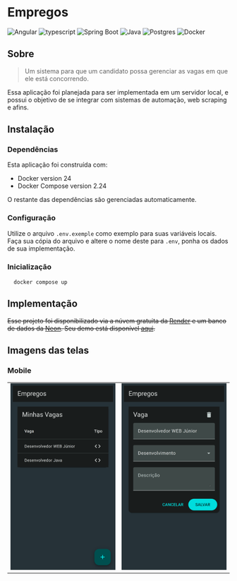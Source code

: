 # Empregos

![Angular](https://img.shields.io/badge/angular-%23DD0031.svg?style=for-the-badge&logo=angular&logoColor=white)
![typescript](https://img.shields.io/badge/typescript-D4FAFF?style=for-the-badge&logo=typescript)
![Spring Boot](https://img.shields.io/badge/spring-6DB33F?style=for-the-badge&logoColor=white&logo=spring)
![Java](https://img.shields.io/badge/java-%23ED8B00.svg?style=for-the-badge&logo=openjdk&logoColor=white)
![Postgres](https://img.shields.io/badge/postgres-%23316192.svg?style=for-the-badge&logo=postgresql&logoColor=white)
![Docker](https://img.shields.io/badge/docker-%230db7ed.svg?style=for-the-badge&logo=docker&logoColor=white)

## Sobre

> Um sistema para que um candidato possa gerenciar as vagas em que ele está concorrendo.

Essa aplicação foi planejada para ser implementada em um servidor local, e possui o objetivo de se integrar com sistemas de automação, web scraping e afins.

## Instalação

### Dependências

Esta aplicação foi construída com:

- Docker version 24
- Docker Compose version 2.24

O restante das dependências são gerenciadas automaticamente.

### Configuração

Utilize o arquivo `.env.exemple` como exemplo para suas variáveis locais. Faça sua cópia do arquivo e altere o nome deste para `.env`, ponha os dados de sua implementação.

### Inicialização

```shell
  docker compose up
```

## Implementação

~~Esse projeto foi disponibilizado via a núvem gratuita da [Render](https://render.com/) e um banco de dados da [Neon](https://neon.tech/). Seu demo está disponível [aqui](https://empregos-dui6.onrender.com).~~

## Imagens das telas

### Mobile

<table>
  <tr>
    <td><img src="screenshots/mobile-home.png" /></td>
    <td><img src="screenshots/mobile-form.png" /></td>
  </tr>
</table>
